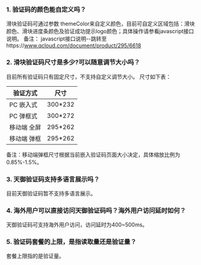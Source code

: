 ### 1. 验证码的颜色能自定义吗？
滑块验证码可通过参数 themeColor来自定义颜色，目前可自定义区域包括：滑块颜色、滑块进度条颜色及验证成功提示logo颜色；具体操作请参看javascript接口说明。
备注： javascript接口说明--跳转至https://www.qcloud.com/document/product/295/6618

### 2. 滑块验证码尺寸是多少?可以随意调节大小吗？
目前所有验证码只有固定尺寸，不支持自定义调节大小。
尺寸如下表：

| 验证方式 | 尺寸 |
|---------|---------|
| PC 嵌入式 | 300*232 | 
| PC 弹框式 | 300*272 |  
| 移动端 全屏 | 295*262 | 
| 移动端 弹框 | 295*262 |  
备注：移动端弹框尺寸根据当前嵌入验证码页面大小决定，具体缩放比例为0.85%-1.5%。

### 3. 天御验证码支持多语言展示吗？
目前天御验证码暂不支持多语言展示。

### 4. 海外用户可以直接访问天御验证码吗？海外用户访问延时如何？
天御验证码可支持海外用户访问，访问延时为400~500ms。

### 5. 验证码套餐的上限，是指读取量还是验证量？
套餐上限指的是验证量。